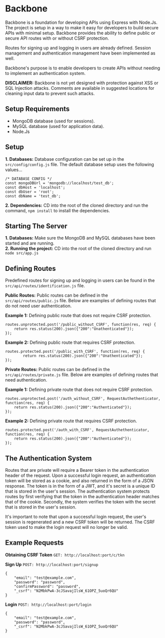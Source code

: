 # Backbone

Backbone is a foundation for developing APIs using Express with Node.Js. The project is setup in a way to make it easy for developers to build secure APIs with minimal setup. Backbone provides the ability to define public or secure API routes with or without CSRF protection. 

Routes for signing up and logging in users are already defined. Session management and authentication management have been implemented as well. 

Backbone's purpose is to enable developers to create APIs without needing to implement an authentication system. 

**DISCLAIMER:** Backbone is not yet designed with protection against XSS or SQL Injection attacks. Comments are available in suggested locations for cleaning input data to prevent such attacks.

## Setup Requirements
  - MongoDB database (used for sessions).
  - MySQL database (used for application data).
  - Node.Js

## Setup
**1. Databases:** Database configuration can be set up in the `src/config/config.js` file. The default database setup uses the following values...

```
/* DATABASE CONFIG */
const mongoDBUrl = 'mongodb://localhost/test_db';
const dbHost = 'localhost';
const dbUser = 'root';
const dbName = 'test_db';
```
**2. Dependencies:** CD into the root of the cloned directory and run the command, `npm install` to install the dependencies.

## Starting The Server
**1. Databases:** Make sure the MongoDB and MySQL databases have been started and are running.  
**2. Running the project:** CD into the root of the cloned directory and run `node src/app.js`

## Defining Routes

Predefined routes for signing up and logging in users can be found in the `src/api/routes/identification.js` file.

**Public Routes:**
Public routes can be defined in the `src/api/routes/public.js` file. Below are examples of defining routes that do not need user authentication.

**Example 1:** Defining public route that does not require CSRF protection.
~~~
routes.unprotected.post('/public_without_CSRF', function(res, req) {
    return res.status(200).json({"200":"Unathenticated"});
});
~~~
**Example 2:** Defining public route that requires CSRF protection.
~~~
routes.protected.post('/public_with_CSRF', function(res, req) {
		return res.status(200).json({"200":"Unathenticated"});
});
~~~

**Private Routes:**
Public routes can be defined in the `src/api/routes/private.js` file. Below are examples of defining routes that need authentication.

**Example 1:** Defining private route that does not require CSRF protection.
~~~
routes.unprotected.post('/auth_without_CSRF', RequestAuthethenticator, function(res, req) {
    return res.status(200).json({"200":"Authenticated"});
});
~~~
**Example 2:** Defining private route that requires CSRF protection.
~~~
routes.protected.post('/auth_with_CSRF', RequestAuthethenticator, function(res, req) {
    return res.status(200).json({"200":"Authenticated"});
});
~~~

## The Authentication System
Routes that are private will require a Bearer token in the authentication header of the request. Upon a successful login request, an authentication token will be stored as a cookie, and also returned in the form of a JSON response. The token is in the form of a JWT, and it's secret is a unique ID that is stored in the user's session. The authentication system protects routes by first verifying that the token in the authentication header matches that of the cookie. Secondly, the system verifies the token with the secret that is stored in the user's session.

It's important to note that upon a successful login request, the user's session is regenerated and a new CSRF token will be returned. The CSRF token used to make the login request will no longer be valid.

## Example Requests
**Obtaining CSRF Token**
`GET: http://localhost:port/c/tkn`

**Sign Up**
`POST: http://localhost:port/signup`
~~~
{
	"email": "test@example.com",
	"password": "password",
	"confirmPassword": "password",
	"_csrf": "N2MbkPwA-3cJSavajIlsW_61OPZ_5uoQr6QU"
}
~~~
**Login**
`POST: http://localhost:port/login`
~~~
{
	"email": "test@example.com",
	"password": "password",
	"_csrf": "N2MbkPwA-3cJSavajIlsW_61OPZ_5uoQr6QU"
}
~~~
